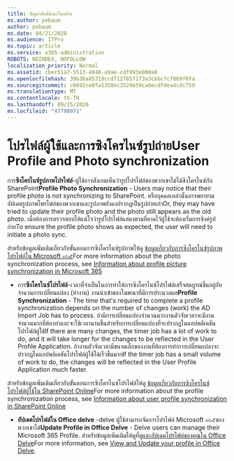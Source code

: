 ```yaml
---
title: ปัญหาสิทธิ์ขณะโยกย้าย
ms.author: pebaum
author: pebaum
ms.date: 04/21/2020
ms.audience: ITPro
ms.topic: article
ms.service: o365-administration
ROBOTS: NOINDEX, NOFOLLOW
localization_priority: Normal
ms.assetid: cbec51a7-5513-4848-a9ae-cdf993e000a8
ms.openlocfilehash: 39b36a85319ccd71278571f3a3cbbc7cf0b9f0fa
ms.sourcegitcommit: c6692ce0fa1358ec3529e59ca0ecdfdea4cdc759
ms.translationtype: MT
ms.contentlocale: th-TH
ms.lasthandoff: 09/15/2020
ms.locfileid: "47798071"
---
```

# <a name="user-profile-and-photo-synchronization"></a><span data-ttu-id="c6d77-102">โปรไฟล์ผู้ใช้และการซิงโครไนซ์รูปถ่าย</span><span class="sxs-lookup"><span data-stu-id="c6d77-102">User Profile and Photo synchronization</span></span>

 <span data-ttu-id="c6d77-103">การ**ซิงโครไนซ์รูปภาพโปรไฟล์**-ผู้ใช้อาจสังเกตเห็นว่ารูปโปรไฟล์ของพวกเขาไม่ได้ซิงโครไนซ์กับ SharePoint</span><span class="sxs-lookup"><span data-stu-id="c6d77-103">**Profile Photo Synchronization** - Users may notice that their profile photo is not synchronizing to SharePoint.</span></span> <span data-ttu-id="c6d77-104">หรือบุคคลเหล่านั้นอาจพยายามอัปเดตรูปภาพโพรไฟล์ของพวกเขาและรูปภาพยังคงปรากฏเป็นรูปถ่ายเก่า</span><span class="sxs-lookup"><span data-stu-id="c6d77-104">Or, they may have tried to update their profile photo and the photo still appears as the old photo.</span></span> <span data-ttu-id="c6d77-105">เมื่อต้องการตรวจสอบให้แน่ใจว่ารูปโปรไฟล์แสดงตามที่คาดไว้ผู้ใช้จะต้องเริ่มการซิงค์รูปถ่าย</span><span class="sxs-lookup"><span data-stu-id="c6d77-105">To ensure the profile photo shows as expected, the user will need to initiate a photo sync.</span></span> 
  
<span data-ttu-id="c6d77-106">สำหรับข้อมูลเพิ่มเติมเกี่ยวกับขั้นตอนการซิงโครไนซ์รูปภาพให้ดู [ข้อมูลเกี่ยวกับการซิงโครไนซ์รูปภาพโปรไฟล์ใน Microsoft ๓๖๕](https://go.microsoft.com/fwlink/?linkid=2022634)</span><span class="sxs-lookup"><span data-stu-id="c6d77-106">For more information about the photo synchronization process, see [Information about profile picture synchronization in Microsoft 365](https://go.microsoft.com/fwlink/?linkid=2022634)</span></span>
  
- <span data-ttu-id="c6d77-107">การ**ซิงโครไนซ์โปรไฟล์**-เวลาที่จำเป็นในการทำให้การซิงโครไนซ์โปรไฟล์เสร็จสมบูรณ์ขึ้นอยู่กับจำนวนการเปลี่ยนแปลง (ทำงาน) งานนำเข้าของโฆษณาที่มีการประมวลผล</span><span class="sxs-lookup"><span data-stu-id="c6d77-107">**Profile Synchronization** - The time that's required to complete a profile synchronization depends on the number of changes (work) the AD Import Job has to process.</span></span> <span data-ttu-id="c6d77-108">ถ้ามีการเปลี่ยนแปลงจำนวนมากงานตัวจับเวลาจะมีงานจำนวนมากที่ต้องทำและจะใช้เวลานานขึ้นสำหรับการเปลี่ยนแปลงที่จะปรากฏในแอปพลิเคชันโปรไฟล์ผู้ใช้</span><span class="sxs-lookup"><span data-stu-id="c6d77-108">If there are many changes, the timer job has a lot of work to do, and it will take longer for the changes to be reflected in the User Profile Application.</span></span> <span data-ttu-id="c6d77-109">ถ้างานตัวจับเวลามีขนาดเล็กของงานที่ต้องการทำการเปลี่ยนแปลงจะปรากฏในแอปพลิเคชันโปรไฟล์ผู้ใช้ได้เร็วขึ้นมาก</span><span class="sxs-lookup"><span data-stu-id="c6d77-109">If the timer job has a small volume of work to do, the changes will be reflected in the User Profile Application much faster.</span></span> 
  
<span data-ttu-id="c6d77-110">สำหรับข้อมูลเพิ่มเติมเกี่ยวกับขั้นตอนการซิงโครไนซ์โปรไฟล์ให้ดู [ข้อมูลเกี่ยวกับการซิงโครไนซ์โปรไฟล์ผู้ใช้ใน SharePoint Online](https://go.microsoft.com/fwlink/?linkid=2022639)</span><span class="sxs-lookup"><span data-stu-id="c6d77-110">For more information about the profile synchronization process, see [Information about user profile synchronization in SharePoint Online](https://go.microsoft.com/fwlink/?linkid=2022639)</span></span>
    
- <span data-ttu-id="c6d77-111">**อัปเดตโปรไฟล์ใน Office delve** -delve ผู้ใช้สามารถจัดการโปรไฟล์ Microsoft ๓๖๕ของพวกเขาได้</span><span class="sxs-lookup"><span data-stu-id="c6d77-111">**Update Profile in Office Delve** - Delve users can manage their Microsoft 365 Profile.</span></span> <span data-ttu-id="c6d77-112">สำหรับข้อมูลเพิ่มเติมให้ดูที่[ดูและอัปเดตโปรไฟล์ของคุณใน Office Delve](https://support.office.com/article/View-and-update-your-profile-in-Office-Delve-4e84343b-eedf-45a1-aeb9-8627ccca14ba)</span><span class="sxs-lookup"><span data-stu-id="c6d77-112">For more information, see [View and Update your profile in Office Delve](https://support.office.com/article/View-and-update-your-profile-in-Office-Delve-4e84343b-eedf-45a1-aeb9-8627ccca14ba).</span></span>
    

